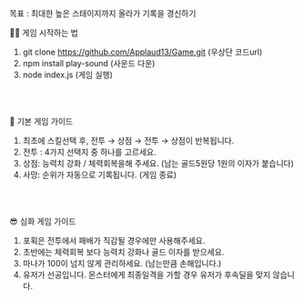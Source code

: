 목표 : 최대한 높은 스태이지까지 올라가 기록을 경신하기

👨‍🏫  게임 시작하는 법
1. git clone https://github.com/Applaud13/Game.git (우상단 코드url)
2. npm install play-sound (사운드 다운)
3. node index.js (게임 실행)

<br><br>

📌 기본 게임 가이드
1. 최초에 스킬선택 후, 전투 → 상점 → 전투 → 상점이 반복됩니다. 
2. 전투 : 4가지 선택지 중 하나를 고르세요.
3. 상점: 능력치 강화 / 체력회복을해 주세요. (남는 골드5원당 1원의 이자가 붙습니다)
4. 사망: 순위가 자동으로 기록됩니다. (게임 종료)

<br><br>

😎 심화 게임 가이드
1. 포획은 전투에서 패배가 직감될 경우에만 사용해주세요.
2. 초반에는 체력회복 보다 능력치 강화나 골드 이자를 받으세요.
3. 마나가 100이 넘지 않게 관리하세요. (남는만큼 손해입니다.)
4. 유저가 선공입니다. 몬스터에게 최종일격을 가할 경우 유저가 후속딜을 맞지 않습니다.
